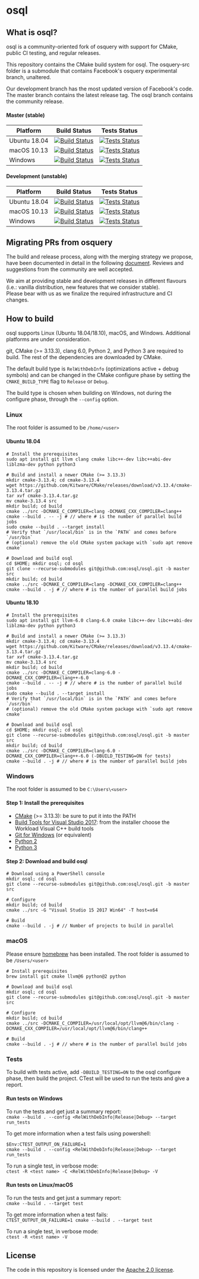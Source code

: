 # osql

[MasterBuild]: https://dev.azure.com/trailofbits/osql/_build/latest?definitionId=1&branchName=master

[Ubuntu1804MasterBuildImage]: https://dev.azure.com/trailofbits/osql/_apis/build/status/osql.osql?branchName=master&jobName=LinuxBuild
[Ubuntu1804MasterTestsImage]: https://dev.azure.com/trailofbits/osql/_apis/build/status/osql.osql?branchName=master&jobName=LinuxTest

[macOSMasterBuildImage]: https://dev.azure.com/trailofbits/osql/_apis/build/status/osql.osql?branchName=master&jobName=macOSBuild
[macOSMasterTestsImage]: https://dev.azure.com/trailofbits/osql/_apis/build/status/osql.osql?branchName=master&jobName=macOSTest

[WindowsMasterBuildImage]: https://dev.azure.com/trailofbits/osql/_apis/build/status/osql.osql?branchName=master&jobName=WindowsBuild
[WindowsMasterTestsImage]: https://dev.azure.com/trailofbits/osql/_apis/build/status/osql.osql?branchName=master&jobName=WindowsTest


[DevelopmentBuild]: https://dev.azure.com/trailofbits/osql/_build/latest?definitionId=1&branchName=development

[Ubuntu1804DevelopmentBuildImage]: https://dev.azure.com/trailofbits/osql/_apis/build/status/osql.osql?branchName=development&jobName=LinuxBuild
[Ubuntu1804DevelopmentTestsImage]: https://dev.azure.com/trailofbits/osql/_apis/build/status/osql.osql?branchName=development&jobName=LinuxTest

[macOSDevelopmentBuildImage]: https://dev.azure.com/trailofbits/osql/_apis/build/status/osql.osql?branchName=development&jobName=macOSBuild
[macOSDevelopmentTestsImage]: https://dev.azure.com/trailofbits/osql/_apis/build/status/osql.osql?branchName=development&jobName=macOSTest

[WindowsDevelopmentBuildImage]: https://dev.azure.com/trailofbits/osql/_apis/build/status/osql.osql?branchName=development&jobName=WindowsBuild
[WindowsDevelopmentTestsImage]: https://dev.azure.com/trailofbits/osql/_apis/build/status/osql.osql?branchName=development&jobName=WindowsTest

##  What is osql?

osql is a community-oriented fork of osquery with support for CMake, public CI testing, and regular releases.

This repository contains the CMake build system for osql. The osquery-src folder is a submodule that contains Facebook's osquery experimental branch, unaltered.

Our development branch has the most updated version of Facebook's code. The master branch contains the latest release tag. The osql branch contains the community release.

#### Master (stable)
|Platform|Build Status|Tests Status|
|--------|------------|------------|
|Ubuntu 18.04|[![Build Status][Ubuntu1804MasterBuildImage]][MasterBuild]|[![Tests Status][Ubuntu1804MasterTestsImage]][MasterBuild]|
|macOS 10.13|[![Build Status][macOSMasterBuildImage]][MasterBuild]|[![Tests Status][macOSMasterTestsImage]][MasterBuild]|
|Windows|[![Build Status][WindowsMasterBuildImage]][MasterBuild]|[![Tests Status][WindowsMasterTestsImage]][MasterBuild]|

#### Development (unstable)
|Platform|Build Status|Tests Status|
|--------|------------|------------|
|Ubuntu 18.04|[![Build Status][Ubuntu1804DevelopmentBuildImage]][DevelopmentBuild]|[![Tests Status][Ubuntu1804DevelopmentTestsImage]][DevelopmentBuild]|
|macOS 10.13|[![Build Status][macOSDevelopmentBuildImage]][DevelopmentBuild]|[![Tests Status][macOSDevelopmentTestsImage]][DevelopmentBuild]|
|Windows|[![Build Status][WindowsDevelopmentBuildImage]][DevelopmentBuild]|[![Tests Status][WindowsDevelopmentTestsImage]][DevelopmentBuild]|

## Migrating PRs from osquery

The build and release process, along with the merging strategy we propose, have been documented in detail in the following [document](https://github.com/osql/osql/wiki/Migrating-PRs-from-osquery). Reviews and suggestions from the community are well accepted.

We aim at providing stable and development releases in different flavours (i.e.: vanilla distribution, new features that we consider stable). \
Please bear with us as we finalize the required infrastructure and CI changes.

## How to build

osql supports Linux (Ubuntu 18.04/18.10), macOS, and Windows. Additional platforms are under consideration.

git, CMake (>= 3.13.3), clang 6.0, Python 2, and Python 3 are required to build. The rest of the dependencies are downloaded by CMake.

The default build type is `RelWithDebInfo` (optimizations active + debug symbols) and can be changed in the CMake configure phase by setting the `CMAKE_BUILD_TYPE` flag to `Release` or `Debug`.

The build type is chosen when building on Windows, not during the configure phase, through the `--config` option.

### Linux

The root folder is assumed to be `/home/<user>`

#### Ubuntu 18.04

```
# Install the prerequisites
sudo apt install git llvm clang cmake libc++-dev libc++abi-dev liblzma-dev python python3

# Build and install a newer CMake (>= 3.13.3)
mkdir cmake-3.13.4; cd cmake-3.13.4
wget https://github.com/Kitware/CMake/releases/download/v3.13.4/cmake-3.13.4.tar.gz
tar xvf cmake-3.13.4.tar.gz
mv cmake-3.13.4 src
mkdir build; cd build
cmake ../src -DCMAKE_C_COMPILER=clang -DCMAKE_CXX_COMPILER=clang++
cmake --build . -- -j # // where # is the number of parallel build jobs
sudo cmake --build . --target install
# Verify that `/usr/local/bin` is in the `PATH` and comes before `/usr/bin`
# (optional) remove the old CMake system package with `sudo apt remove cmake`

# Download and build osql
cd $HOME; mkdir osql; cd osql
git clone --recurse-submodules git@github.com:osql/osql.git -b master src
mkdir build; cd build
cmake ../src -DCMAKE_C_COMPILER=clang -DCMAKE_CXX_COMPILER=clang++
cmake --build . -j # // where # is the number of parallel build jobs
```

#### Ubuntu 18.10

```
# Install the prerequisites
sudo apt install git llvm-6.0 clang-6.0 cmake libc++-dev libc++abi-dev liblzma-dev python python3

# Build and install a newer CMake (>= 3.13.3)
mkdir cmake-3.13.4; cd cmake-3.13.4
wget https://github.com/Kitware/CMake/releases/download/v3.13.4/cmake-3.13.4.tar.gz
tar xvf cmake-3.13.4.tar.gz
mv cmake-3.13.4 src
mkdir build; cd build
cmake ../src -DCMAKE_C_COMPILER=clang-6.0 -DCMAKE_CXX_COMPILER=clang++-6.0
cmake --build . -- -j # // where # is the number of parallel build jobs
sudo cmake --build . --target install
# Verify that `/usr/local/bin` is in the `PATH` and comes before `/usr/bin`
# (optional) remove the old CMake system package with `sudo apt remove cmake`

# Download and build osql
cd $HOME; mkdir osql; cd osql
git clone --recurse-submodules git@github.com:osql/osql.git -b master src
mkdir build; cd build
cmake ../src -DCMAKE_C_COMPILER=clang-6.0 -DCMAKE_CXX_COMPILER=clang++-6.0 (-DBUILD_TESTING=ON for tests)
cmake --build . -j # // where # is the number of parallel build jobs
```

### Windows

The root folder is assumed to be `C:\Users\<user>`

#### Step 1: Install the prerequisites
- [CMake](https://cmake.org/) (>= 3.13.3): be sure to put it into the PATH
- [Build Tools for Visual Studio 2017](https://visualstudio.microsoft.com/downloads/#build-tools-for-visual-studio-2017): from the installer choose the Workload Visual C++ build tools
- [Git for Windows](https://github.com/git-for-windows/git/releases/latest) (or equivalent)
- [Python 2](https://www.python.org/downloads/windows/)
- [Python 3](https://www.python.org/downloads/windows/)

#### Step 2: Download and build osql

```
# Download using a PowerShell console
mkdir osql; cd osql
git clone --recurse-submodules git@github.com:osql/osql.git -b master src

# Configure
mkdir build; cd build
cmake ../src -G "Visual Studio 15 2017 Win64" -T host=x64

# Build
cmake --build . -j # // Number of projects to build in parallel

```

### macOS

Please ensure [homebrew](https://brew.sh/) has been installed. The root folder is assumed to be `/Users/<user>`

```
# Install prerequisites
brew install git cmake llvm@6 python@2 python

# Download and build osql
mkdir osql; cd osql
git clone --recurse-submodules git@github.com:osql/osql.git -b master src

# Configure
mkdir build; cd build
cmake ../src -DCMAKE_C_COMPILER=/usr/local/opt/llvm@6/bin/clang -DCMAKE_CXX_COMPILER=/usr/local/opt/llvm@6/bin/clang++

# Build
cmake --build . -j # // where # is the number of parallel build jobs

```

### Tests
To build with tests active, add `-DBUILD_TESTING=ON` to the osql configure phase, then build the project. CTest will be used to run the tests and give a report.

#### Run tests on Windows
To run the tests and get just a summary report:\
`cmake --build . --config <RelWithDebInfo|Release|Debug> --target run_tests`

To get more information when a test fails using powershell:
```
$Env:CTEST_OUTPUT_ON_FAILURE=1
cmake --build . --config <RelWithDebInfo|Release|Debug> --target run_tests
```

To run a single test, in verbose mode:\
`ctest -R <test name> -C <RelWithDebInfo|Release|Debug> -V`

#### Run tests on Linux/macOS
To run the tests and get just a summary report:\
`cmake --build . --target test`

To get more information when a test fails:\
`CTEST_OUTPUT_ON_FAILURE=1 cmake --build . --target test`

To run a single test, in verbose mode:\
`ctest -R <test name> -V`

## License

The code in this repository is licensed under the [Apache 2.0 license](LICENSE).
